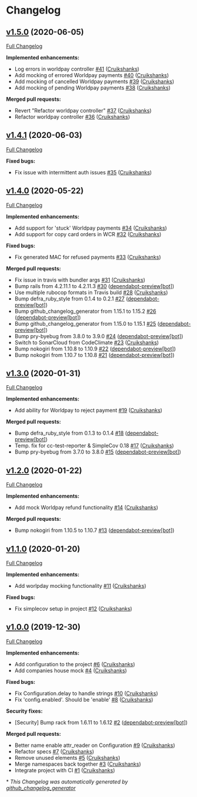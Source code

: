# Changelog

## [v1.5.0](https://github.com/DEFRA/defra-ruby-mocks/tree/v1.5.0) (2020-06-05)

[Full Changelog](https://github.com/DEFRA/defra-ruby-mocks/compare/v1.4.1...v1.5.0)

**Implemented enhancements:**

- Log errors in worldpay controller [\#41](https://github.com/DEFRA/defra-ruby-mocks/pull/41) ([Cruikshanks](https://github.com/Cruikshanks))
- Add mocking of errored Worldpay payments [\#40](https://github.com/DEFRA/defra-ruby-mocks/pull/40) ([Cruikshanks](https://github.com/Cruikshanks))
- Add mocking of cancelled Worldpay payments [\#39](https://github.com/DEFRA/defra-ruby-mocks/pull/39) ([Cruikshanks](https://github.com/Cruikshanks))
- Add mocking of pending Worldpay payments [\#38](https://github.com/DEFRA/defra-ruby-mocks/pull/38) ([Cruikshanks](https://github.com/Cruikshanks))

**Merged pull requests:**

- Revert "Refactor worldpay controller" [\#37](https://github.com/DEFRA/defra-ruby-mocks/pull/37) ([Cruikshanks](https://github.com/Cruikshanks))
- Refactor worldpay controller [\#36](https://github.com/DEFRA/defra-ruby-mocks/pull/36) ([Cruikshanks](https://github.com/Cruikshanks))

## [v1.4.1](https://github.com/DEFRA/defra-ruby-mocks/tree/v1.4.1) (2020-06-03)

[Full Changelog](https://github.com/DEFRA/defra-ruby-mocks/compare/v1.4.0...v1.4.1)

**Fixed bugs:**

- Fix issue with intermittent auth issues [\#35](https://github.com/DEFRA/defra-ruby-mocks/pull/35) ([Cruikshanks](https://github.com/Cruikshanks))

## [v1.4.0](https://github.com/DEFRA/defra-ruby-mocks/tree/v1.4.0) (2020-05-22)

[Full Changelog](https://github.com/DEFRA/defra-ruby-mocks/compare/v1.3.0...v1.4.0)

**Implemented enhancements:**

- Add support for 'stuck' Worldpay payments [\#34](https://github.com/DEFRA/defra-ruby-mocks/pull/34) ([Cruikshanks](https://github.com/Cruikshanks))
- Add support for copy card orders in WCR [\#32](https://github.com/DEFRA/defra-ruby-mocks/pull/32) ([Cruikshanks](https://github.com/Cruikshanks))

**Fixed bugs:**

- Fix generated MAC for refused payments [\#33](https://github.com/DEFRA/defra-ruby-mocks/pull/33) ([Cruikshanks](https://github.com/Cruikshanks))

**Merged pull requests:**

- Fix issue in travis with bundler args [\#31](https://github.com/DEFRA/defra-ruby-mocks/pull/31) ([Cruikshanks](https://github.com/Cruikshanks))
- Bump rails from 4.2.11.1 to 4.2.11.3 [\#30](https://github.com/DEFRA/defra-ruby-mocks/pull/30) ([dependabot-preview[bot]](https://github.com/apps/dependabot-preview))
- Use multiple rubocop formats in Travis build [\#28](https://github.com/DEFRA/defra-ruby-mocks/pull/28) ([Cruikshanks](https://github.com/Cruikshanks))
- Bump defra\_ruby\_style from 0.1.4 to 0.2.1 [\#27](https://github.com/DEFRA/defra-ruby-mocks/pull/27) ([dependabot-preview[bot]](https://github.com/apps/dependabot-preview))
- Bump github\_changelog\_generator from 1.15.1 to 1.15.2 [\#26](https://github.com/DEFRA/defra-ruby-mocks/pull/26) ([dependabot-preview[bot]](https://github.com/apps/dependabot-preview))
- Bump github\_changelog\_generator from 1.15.0 to 1.15.1 [\#25](https://github.com/DEFRA/defra-ruby-mocks/pull/25) ([dependabot-preview[bot]](https://github.com/apps/dependabot-preview))
- Bump pry-byebug from 3.8.0 to 3.9.0 [\#24](https://github.com/DEFRA/defra-ruby-mocks/pull/24) ([dependabot-preview[bot]](https://github.com/apps/dependabot-preview))
- Switch to SonarCloud from CodeClimate [\#23](https://github.com/DEFRA/defra-ruby-mocks/pull/23) ([Cruikshanks](https://github.com/Cruikshanks))
- Bump nokogiri from 1.10.8 to 1.10.9 [\#22](https://github.com/DEFRA/defra-ruby-mocks/pull/22) ([dependabot-preview[bot]](https://github.com/apps/dependabot-preview))
- Bump nokogiri from 1.10.7 to 1.10.8 [\#21](https://github.com/DEFRA/defra-ruby-mocks/pull/21) ([dependabot-preview[bot]](https://github.com/apps/dependabot-preview))

## [v1.3.0](https://github.com/DEFRA/defra-ruby-mocks/tree/v1.3.0) (2020-01-31)

[Full Changelog](https://github.com/DEFRA/defra-ruby-mocks/compare/v1.2.0...v1.3.0)

**Implemented enhancements:**

- Add ability for Worldpay to reject payment [\#19](https://github.com/DEFRA/defra-ruby-mocks/pull/19) ([Cruikshanks](https://github.com/Cruikshanks))

**Merged pull requests:**

- Bump defra\_ruby\_style from 0.1.3 to 0.1.4 [\#18](https://github.com/DEFRA/defra-ruby-mocks/pull/18) ([dependabot-preview[bot]](https://github.com/apps/dependabot-preview))
- Temp. fix for cc-test-reporter & SimpleCov 0.18 [\#17](https://github.com/DEFRA/defra-ruby-mocks/pull/17) ([Cruikshanks](https://github.com/Cruikshanks))
- Bump pry-byebug from 3.7.0 to 3.8.0 [\#15](https://github.com/DEFRA/defra-ruby-mocks/pull/15) ([dependabot-preview[bot]](https://github.com/apps/dependabot-preview))

## [v1.2.0](https://github.com/DEFRA/defra-ruby-mocks/tree/v1.2.0) (2020-01-22)

[Full Changelog](https://github.com/DEFRA/defra-ruby-mocks/compare/v1.1.0...v1.2.0)

**Implemented enhancements:**

- Add mock Worldpay refund functionality [\#14](https://github.com/DEFRA/defra-ruby-mocks/pull/14) ([Cruikshanks](https://github.com/Cruikshanks))

**Merged pull requests:**

- Bump nokogiri from 1.10.5 to 1.10.7 [\#13](https://github.com/DEFRA/defra-ruby-mocks/pull/13) ([dependabot-preview[bot]](https://github.com/apps/dependabot-preview))

## [v1.1.0](https://github.com/DEFRA/defra-ruby-mocks/tree/v1.1.0) (2020-01-20)

[Full Changelog](https://github.com/DEFRA/defra-ruby-mocks/compare/v1.0.0...v1.1.0)

**Implemented enhancements:**

- Add worlpday mocking functionality [\#11](https://github.com/DEFRA/defra-ruby-mocks/pull/11) ([Cruikshanks](https://github.com/Cruikshanks))

**Fixed bugs:**

- Fix simplecov setup in project [\#12](https://github.com/DEFRA/defra-ruby-mocks/pull/12) ([Cruikshanks](https://github.com/Cruikshanks))

## [v1.0.0](https://github.com/DEFRA/defra-ruby-mocks/tree/v1.0.0) (2019-12-30)

[Full Changelog](https://github.com/DEFRA/defra-ruby-mocks/compare/c890ea2f0737549cff02d2532a00d9dc7c5ebe81...v1.0.0)

**Implemented enhancements:**

- Add configuration to the project [\#6](https://github.com/DEFRA/defra-ruby-mocks/pull/6) ([Cruikshanks](https://github.com/Cruikshanks))
- Add companies house mock [\#4](https://github.com/DEFRA/defra-ruby-mocks/pull/4) ([Cruikshanks](https://github.com/Cruikshanks))

**Fixed bugs:**

- Fix Configuration.delay to handle strings [\#10](https://github.com/DEFRA/defra-ruby-mocks/pull/10) ([Cruikshanks](https://github.com/Cruikshanks))
- Fix 'config.enabled'. Should be 'enable' [\#8](https://github.com/DEFRA/defra-ruby-mocks/pull/8) ([Cruikshanks](https://github.com/Cruikshanks))

**Security fixes:**

- \[Security\] Bump rack from 1.6.11 to 1.6.12 [\#2](https://github.com/DEFRA/defra-ruby-mocks/pull/2) ([dependabot-preview[bot]](https://github.com/apps/dependabot-preview))

**Merged pull requests:**

- Better name enable attr\_reader on Configuration [\#9](https://github.com/DEFRA/defra-ruby-mocks/pull/9) ([Cruikshanks](https://github.com/Cruikshanks))
- Refactor specs [\#7](https://github.com/DEFRA/defra-ruby-mocks/pull/7) ([Cruikshanks](https://github.com/Cruikshanks))
- Remove unused elements [\#5](https://github.com/DEFRA/defra-ruby-mocks/pull/5) ([Cruikshanks](https://github.com/Cruikshanks))
- Merge namespaces back together [\#3](https://github.com/DEFRA/defra-ruby-mocks/pull/3) ([Cruikshanks](https://github.com/Cruikshanks))
- Integrate project with CI [\#1](https://github.com/DEFRA/defra-ruby-mocks/pull/1) ([Cruikshanks](https://github.com/Cruikshanks))



\* *This Changelog was automatically generated by [github_changelog_generator](https://github.com/github-changelog-generator/github-changelog-generator)*
